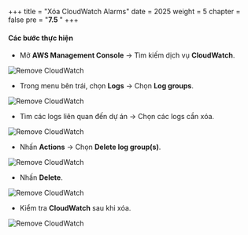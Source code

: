 +++
title = "Xóa CloudWatch Alarms"
date = 2025
weight = 5
chapter = false
pre = "<b>7.5 </b>"
+++

#### Các bước thực hiện

-   Mở **AWS Management Console** → Tìm kiếm dịch vụ **CloudWatch**.

![Remove CloudWatch](/images/7/7.5/Screenshot_1.png)

-   Trong menu bên trái, chọn **Logs** → Chọn **Log groups**.

![Remove CloudWatch](/images/7/7.5/Screenshot_2.png)

-   Tìm các logs liên quan đến dự án → Chọn các logs cần xóa.

![Remove CloudWatch](/images/7/7.5/Screenshot_3.png)

-   Nhấn **Actions** → Chọn **Delete log group(s)**.

![Remove CloudWatch](/images/7/7.5/Screenshot_4.png)

-   Nhấn **Delete**.

![Remove CloudWatch](/images/7/7.5/Screenshot_5.png)

-   Kiểm tra **CloudWatch** sau khi xóa.

![Remove CloudWatch](/images/7/7.5/Screenshot_6.png)
